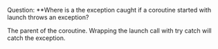 Question:
**Where is a the exception caught if a coroutine started with launch throws an exception?
<div class="hint">
  The parent of the coroutine. Wrapping the launch call with try catch will catch the exception.
</div>

